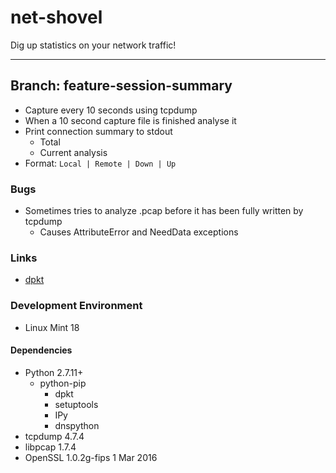net-shovel
==========

Dig up statistics on your network traffic!

----

## Branch: feature-session-summary
- Capture every 10 seconds using tcpdump
- When a 10 second capture file is finished analyse it
- Print connection summary to stdout
  - Total
  - Current analysis
- Format: `Local | Remote | Down | Up`

### Bugs
- Sometimes tries to analyze .pcap before it has been fully written by tcpdump
  - Causes AttributeError and NeedData exceptions

### Links
- [dpkt](http://dpkt.readthedocs.io/en/latest/)

### Development Environment

- Linux Mint 18

#### Dependencies
- Python 2.7.11+
	- python-pip
		- dpkt
		- setuptools
		- IPy
		- dnspython
- tcpdump 4.7.4
- libpcap 1.7.4
- OpenSSL 1.0.2g-fips  1 Mar 2016
